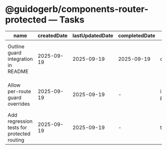 # @guidogerb/components-router-protected — Tasks

| name | createdDate | lastUpdatedDate | completedDate | status | description |
| --- | --- | --- | --- | --- | --- |
| Outline guard integration in README | 2025-09-19 | 2025-09-19 | 2025-09-19 | complete | Described how the router composes with `@guidogerb/components-pages-protected` and when to mark routes public. |
| Allow per-route guard overrides | 2025-09-19 | 2025-09-19 | - | in progress | Add options so individual routes can opt into custom guards or bypass authentication entirely. |
| Add regression tests for protected routing | 2025-09-19 | 2025-09-19 | - | todo | Simulate authenticated vs unauthenticated states to ensure fallback behaviour stays stable. |
